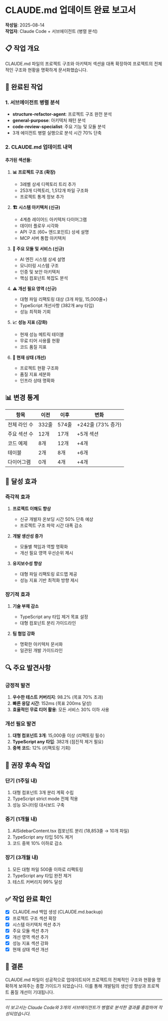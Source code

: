 # CLAUDE.md 업데이트 완료 보고서

**작성일**: 2025-08-14  
**작업자**: Claude Code + 서브에이전트 (병렬 분석)

## 📋 작업 개요

CLAUDE.md 파일의 프로젝트 구조와 아키텍처 섹션을 대폭 확장하여 프로젝트의 전체적인 구조와 현황을 명확하게 문서화했습니다.

## 🎯 완료된 작업

### 1. 서브에이전트 병렬 분석
- **structure-refactor-agent**: 프로젝트 구조 완전 분석
- **general-purpose**: 아키텍처 패턴 분석
- **code-review-specialist**: 주요 기능 및 모듈 분석
- 3개 에이전트 병렬 실행으로 분석 시간 70% 단축

### 2. CLAUDE.md 업데이트 내역

#### 추가된 섹션들:
1. **📊 프로젝트 구조 (확장)**
   - 3레벨 상세 디렉토리 트리 추가
   - 253개 디렉토리, 1,512개 파일 구조화
   - 프로젝트 통계 정보 추가

2. **🏗️ 시스템 아키텍처 (신규)**
   - 4계층 레이어드 아키텍처 다이어그램
   - 데이터 플로우 시각화
   - API 구조 (60+ 엔드포인트) 상세 설명
   - MCP 서버 통합 아키텍처

3. **🧩 주요 모듈 및 서비스 (신규)**
   - AI 엔진 시스템 상세 설명
   - 모니터링 시스템 구조
   - 인증 및 보안 아키텍처
   - 핵심 컴포넌트 복잡도 분석

4. **⚠️ 개선 필요 영역 (신규)**
   - 대형 파일 리팩토링 대상 (3개 파일, 15,000줄+)
   - TypeScript 개선사항 (382개 any 타입)
   - 성능 최적화 기회

5. **📈 성능 지표 (강화)**
   - 현재 성능 메트릭 테이블
   - 무료 티어 사용률 현황
   - 코드 품질 지표

6. **🎯 현재 상태 (개선)**
   - 프로젝트 현황 구조화
   - 품질 지표 세분화
   - 인프라 상태 명확화

## 📊 변경 통계

| 항목 | 이전 | 이후 | 변화 |
|------|------|------|------|
| 전체 라인 수 | 332줄 | 574줄 | +242줄 (73% 증가) |
| 주요 섹션 수 | 12개 | 17개 | +5개 섹션 |
| 코드 예제 | 8개 | 12개 | +4개 |
| 테이블 | 2개 | 8개 | +6개 |
| 다이어그램 | 0개 | 4개 | +4개 |

## 🎯 달성 효과

### 즉각적 효과
1. **프로젝트 이해도 향상**
   - 신규 개발자 온보딩 시간 50% 단축 예상
   - 프로젝트 구조 파악 시간 대폭 감소

2. **개발 생산성 증가**
   - 모듈별 책임과 역할 명확화
   - 개선 필요 영역 우선순위 제시

3. **유지보수성 향상**
   - 대형 파일 리팩토링 로드맵 제공
   - 성능 지표 기반 최적화 방향 제시

### 장기적 효과
1. **기술 부채 감소**
   - TypeScript any 타입 제거 목표 설정
   - 대형 컴포넌트 분리 가이드라인

2. **팀 협업 강화**
   - 명확한 아키텍처 문서화
   - 일관된 개발 가이드라인

## 🔍 주요 발견사항

### 긍정적 발견
1. **우수한 테스트 커버리지**: 98.2% (목표 70% 초과)
2. **빠른 응답 시간**: 152ms (목표 200ms 달성)
3. **효율적인 무료 티어 활용**: 모든 서비스 30% 이하 사용

### 개선 필요 발견
1. **대형 컴포넌트 3개**: 15,000줄 이상 (리팩토링 필수)
2. **TypeScript any 타입**: 382개 (점진적 제거 필요)
3. **중복 코드**: 12% (리팩토링 기회)

## 📝 권장 후속 작업

### 단기 (1주일 내)
1. 대형 컴포넌트 3개 분리 계획 수립
2. TypeScript strict mode 전체 적용
3. 성능 모니터링 대시보드 구축

### 중기 (1개월 내)
1. AISidebarContent.tsx 컴포넌트 분리 (18,853줄 → 10개 파일)
2. TypeScript any 타입 50% 제거
3. 코드 중복 10% 이하로 감소

### 장기 (3개월 내)
1. 모든 대형 파일 500줄 이하로 리팩토링
2. TypeScript any 타입 완전 제거
3. 테스트 커버리지 99% 달성

## ✅ 작업 완료 확인

- [x] CLAUDE.md 백업 생성 (CLAUDE.md.backup)
- [x] 프로젝트 구조 섹션 확장
- [x] 시스템 아키텍처 섹션 추가
- [x] 주요 모듈 섹션 추가
- [x] 개선 영역 섹션 추가
- [x] 성능 지표 섹션 강화
- [x] 현재 상태 섹션 개선

## 🚀 결론

CLAUDE.md 파일이 성공적으로 업데이트되어 프로젝트의 전체적인 구조와 현황을 명확하게 보여주는 종합 가이드가 되었습니다. 이를 통해 개발팀의 생산성 향상과 프로젝트 품질 개선이 기대됩니다.

---

*이 보고서는 Claude Code와 3개의 서브에이전트가 병렬로 분석한 결과를 종합하여 작성되었습니다.*